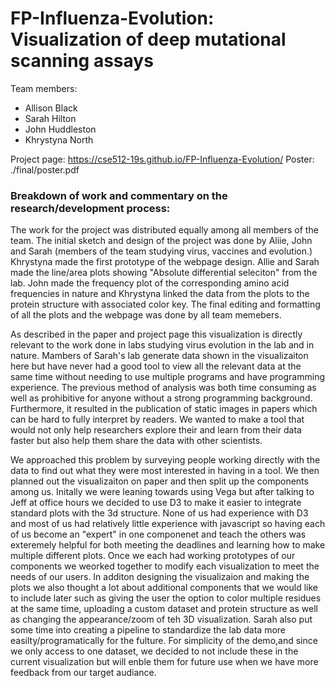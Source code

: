 # FP-Influenza-Evolution: Visualization of deep mutational scanning assays

Team members:
* Allison Black
* Sarah Hilton
* John Huddleston
* Khrystyna North

Project page: https://cse512-19s.github.io/FP-Influenza-Evolution/
Poster: ./final/poster.pdf

### Breakdown of work and commentary on the research/development process:

The work for the project was distributed equally among all members of the team. The initial sketch and design of the project was done by Aliie, John and Sarah (members of the team studying virus, vaccines and evolution.) Khrystyna made the first prototype of the webpage design. Allie and Sarah made the line/area plots showing "Absolute differential seleciton" from the lab. John made the frequency plot of the corresponding amino acid frequencies in nature and Khrystyna linked the data from the plots to the protein structure with associated color key. The final editing and formatting of all the plots and the webpage was done by all team memebers. 

As described in the paper and project page this visualization is directly relevant to the work done in labs studying virus evolution in the lab and in nature. Mambers of Sarah's lab generate data shown in the visualizaiton here but have never had a good tool to view all the relevant data at the same time without needing to use multiple programs and have programming experience. The previous method of analysis was both time consuming as well as prohibitive for anyone without a strong programming background. Furthermore, it resulted in the publication of static images in papers which can be hard to fully interpret by readers. We wanted to make a tool that would not only help researchers explore their and learn from their data faster but also help them share the data with other scientists. 

We approached this problem by surveying people working directly with the data to find out what they were most interested in having in a tool. We then planned out the visualizaiton on paper and then split up the components among us. Initally we were leaning towards using Vega but after talking to Jeff at office hours we decided to use D3 to make it easier to integrate standard plots with the 3d structure.  None of us had experience with D3 and most of us had relatively little experience with javascript so having each of us become an "expert" in one componenet and teach the others was exteremely helpful for both meeting the deadlines and learning how to make multiple different plots. Once we each had working prototypes of our components we weorked together to modify each visualization to meet the needs of our users. In additon designing the visualizaion and making the plots we also thought a lot about additional components that we would like to include later such as giving the user the option to color multiple residues at the same time, uploading a custom dataset and protein structure as well as changing the appearance/zoom of teh 3D visualization. Sarah also put some time into creating a pipeline to standardize the lab data more easilty/programatically for the fulture. For simplicity of the demo,and since we only access to one dataset, we decided to not include these in the current visualization but will enble them for future use when we have more feedback from our target audiance. 

